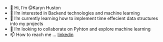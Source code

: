 - 👋 Hi, I’m @Karyn Huston
- 👀 I’m interested in Backend technologies and machine learning
- 🌱 I’m currently learning how to implement time effecient data structures into my projects
- 💞️ I’m looking to collaborate on Pyhton and explore machine learning 
- 📫 How to reach me ... [linkedin](https://www.linkedin.com/in/karyn-huston/)

<!---
KarynWithMachines/KarynWithMachines is a ✨ special ✨ repository because its `README.md` (this file) appears on your GitHub profile.
You can click the Preview link to take a look at your changes.
--->
